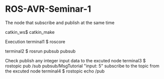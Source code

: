 # ROS-AVR-Seminar-1
The node that subscribe and publish at the same time

catkin_ws$ catkin_make

Execution
terminal1 $ roscore

terminal2 $ rosrun pubsub pubsub


Check
publish any integer input data to the excuted node
terminal3 $ rostopic pub /sub pubsub/MsgTutorial "input: 5"
subscribe to the topic from the excuted node
terminal4 $ rostopic echo /pub
